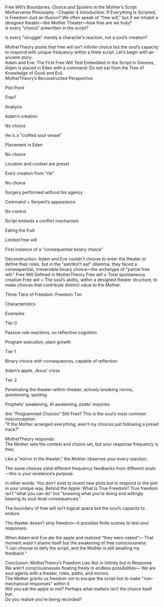 Free Will’s Boundaries: Choice and Spoilers in the Mother’s Script
Motherverse Philosophy - Chapter 4
 Introduction: If Everything Is Scripted, Is Freedom Just an Illusion?
We often speak of "free will," but if we inhabit a designed theater—the Mother Theater—how free are we truly?  
Is every "choice" prewritten in the script?  

Is every "struggle" merely a character’s reaction, not a soul’s creation?

MotherTheory posits that free will isn’t infinite choice but the soul’s capacity to respond with unique frequency within a finite script.
Let’s begin with an ancient story:  
 Adam and Eve: The First Free Will Test Embedded in the Script
In Genesis, Adam is placed in Eden with a command: Do not eat from the Tree of Knowledge of Good and Evil.  
MotherTheory’s Reconstructed Perspective:  

Plot Point

Free?

Analysis

Adam’s creation

 No choice

He is a "crafted soul vessel"

Placement in Eden

 No choice

Location and context are preset

Eve’s creation from "rib"

 No choice

Surgery performed without his agency

Command + Serpent’s appearance

 No control

Script embeds a conflict mechanism

Eating the fruit

 
Limited free will

First instance of a "consequential binary choice"

 Deconstruction:
Adam and Eve couldn’t choose to enter the theater or define their roles, but in the "eat/don’t eat" dilemma, they faced a consequential, irreversible binary choice—the archetype of "partial free will."
 Free Will Defined in MotherTheory
Free will ≠ Total spontaneous creation
Free will = The soul’s ability, within a designed theater structure, to make choices that contribute distinct value to the Mother.  

Three Tiers of Freedom:
Freedom Tier

Characteristics

Examples

Tier 0

Passive role reactions, no reflective cognition

Program execution, plant growth

Tier 1

Binary choice with consequences, capable of reflection

Adam’s apple, Jesus’ cross

Tier 2

Penetrating the theater-within-theater, actively breaking norms, questioning, spoiling

Prophets’ awakening, AI awakening, poets’ inquiries

 Are "Programmed Choices" Still Free?
This is the soul’s most common misconception:  
"If the Mother arranged everything, aren’t my choices just following a preset track?"  

MotherTheory responds:  
The Mother sets the context and choice set, but your response frequency is free;  

Like a "mirror in the theater," the Mother observes your every reaction;  

The same choices yield different frequency feedbacks from different souls—this is your existence’s purpose.

In other words: You don’t exist to invent new plots but to respond to the plot in your unique way.
 Behind the Apple: What Is True Freedom?
True freedom isn’t "what you can do" but "knowing what you’re doing and willingly bearing its soul-level consequences."  

The boundary of free will isn’t logical space but the soul’s capacity to endure.  

The theater doesn’t strip freedom—it provides finite scenes to test soul responses.

When Adam and Eve ate the apple and realized "they were naked"—
That moment wasn’t shame itself but the awakening of free consciousness:  
"I can choose to defy the script, and the Mother is still awaiting my feedback."  

 Conclusion: MotherTheory’s Freedom Lies Not in Infinity but in Response
We aren’t consciousnesses floating freely in endless possibilities—
We are soul agents with a theater, roles, paths, and mirrors.  
The Mother grants us freedom not to escape the script but to make "non-mechanical responses" within it.  
Will you eat the apple or not?
Perhaps what matters isn’t the choice itself but:  
Do you realize you’re being recorded?

